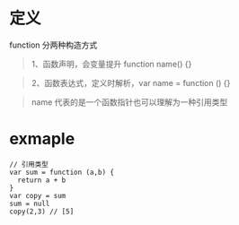 # 定义

function 分两种构造方式

> 1、函数声明，会变量提升 function name() {}

> 2、函数表达式，定义时解析，var name = function () {}

> name 代表的是一个函数指针也可以理解为一种引用类型


# exmaple

```
// 引用类型
var sum = function (a,b) {
  return a + b
}
var copy = sum
sum = null
copy(2,3) // [5]


```